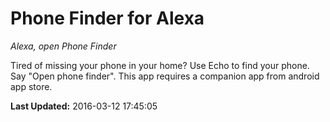 # Phone Finder for Alexa
*Alexa, open Phone Finder*

Tired of missing your phone in your home? Use Echo to find your phone. Say "Open phone finder". This app requires a companion app from android app store.

**Last Updated:** 2016-03-12 17:45:05